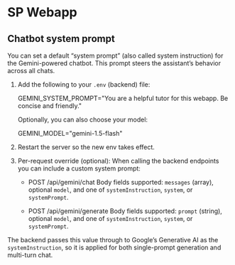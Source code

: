 # SP Webapp

## Chatbot system prompt

You can set a default “system prompt” (also called system instruction) for the Gemini-powered chatbot. This prompt steers the assistant’s behavior across all chats.

1. Add the following to your `.env` (backend) file:

	 GEMINI_SYSTEM_PROMPT="You are a helpful tutor for this webapp. Be concise and friendly."

	 Optionally, you can also choose your model:

	 GEMINI_MODEL="gemini-1.5-flash"

2. Restart the server so the new env takes effect.

3. Per-request override (optional): When calling the backend endpoints you can include a custom system prompt:

	 - POST /api/gemini/chat
		 Body fields supported: `messages` (array), optional `model`, and one of `systemInstruction`, `system`, or `systemPrompt`.

	 - POST /api/gemini/generate
		 Body fields supported: `prompt` (string), optional `model`, and one of `systemInstruction`, `system`, or `systemPrompt`.

The backend passes this value through to Google’s Generative AI as the `systemInstruction`, so it is applied for both single-prompt generation and multi-turn chat.